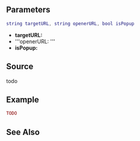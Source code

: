 Parameters
----------

``` lua
string targetURL, string openerURL, bool isPopup
```

-   **targetURL:**
-   '''openerURL: '''
-   **isPopup:**

Source
------

todo

Example
-------

``` lua
TODO
```

See Also
--------
